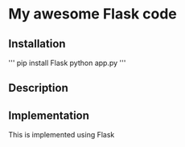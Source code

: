 # My awesome Flask code

## Installation

'''
pip install Flask
python app.py
'''

## Description


## Implementation

This is implemented using Flask
